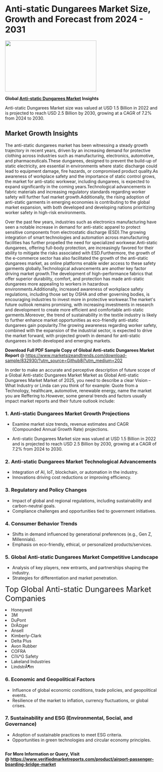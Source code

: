 <H1>Anti-static Dungarees Market Size, Growth and Forecast from 2024 - 2031</H1><img class="aligncenter size-medium wp-image-584254" src="https://thirdeyenews.in/wp-content/uploads/2024/09/Global-Market-Research-300x168.jpeg" alt="" width="300" height="168" /><p><strong>Global&nbsp;<a href="https://www.marketsizeandtrends.com/download-sample/832930/?utm_source=Github8j?utm_medium=202">Anti-static Dungarees Market</a> Insights</strong></p><p>Anti-static Dungarees Market size was valued at USD 1.5 Billion in 2022 and is projected to reach USD 2.5 Billion by 2030, growing at a CAGR of 7.2% from 2024 to 2030.</p><p><h2>Market Growth Insights</h2> <p>The anti-static dungarees market has been witnessing a steady growth trajectory in recent years, driven by an increasing demand for protective clothing across industries such as manufacturing, electronics, automotive, and pharmaceuticals.These dungarees, designed to prevent the build-up of static electricity, are essential in environments where static discharge could lead to equipment damage, fire hazards, or compromised product quality.As awareness of workplace safety and the importance of static control grows, the market for anti-static workwear, including dungarees, is expected to expand significantly in the coming years.Technological advancements in fabric materials and increasing regulatory standards regarding worker safety will further fuel market growth.Additionally, the rising adoption of anti-static garments in emerging economies is contributing to the global market expansion, with both developed and developing nations prioritizing worker safety in high-risk environments.</p> <p>Over the past few years, industries such as electronics manufacturing have seen a notable increase in demand for anti-static apparel to protect sensitive components from electrostatic discharge (ESD).The growing integration of smart technologies and automation across manufacturing facilities has further propelled the need for specialized workwear.Anti-static dungarees, offering full-body protection, are increasingly favored for their ability to mitigate the risks associated with ESD.Furthermore, the growth of the e-commerce sector has also facilitated the growth of the anti-static dungarees market, as online platforms enable wider access to these safety garments globally.Technological advancements are another key factor driving market growth.The development of high-performance fabrics that offer superior durability, comfort, and protection has made anti-static dungarees more appealing to workers in hazardous environments.Additionally, increased awareness of workplace safety regulations, including those set by OSHA and other governing bodies, is encouraging industries to invest more in protective workwear.The market's future outlook remains promising, with increasing investments in research and development to create more efficient and comfortable anti-static garments.Moreover, the trend of sustainability in the textile industry is likely to further enhance market opportunities as eco-friendly anti-static dungarees gain popularity.The growing awareness regarding worker safety, combined with the expansion of the industrial sector, is expected to drive the market forward, with projected growth in demand for anti-static dungarees in both developed and emerging markets.</p> <p><span class=""><strong>Download Full PDF Sample Copy of Global Anti-static Dungarees Market Report</strong> @ <a href="https://www.marketsizeandtrends.com/download-sample/832930/?utm_source=Github8j?utm_medium=202" target="_blank">https://www.marketsizeandtrends.com/download-sample/832930/?utm_source=Github8j?utm_medium=202</a></span></p><p>In order to make an accurate and perceptive description of future scope of a Global&nbsp;Anti-static Dungarees Market Market as Global&nbsp;Anti-static Dungarees Market Market of 2025, you need to describe a clear Vision &ndash; What Industry or Linda can you think of for example: Quote from a Technology, healthcare, automotive, renewable energy, name the market you are Reffering to.However, some general trends and factors usually impact market reports and their future outlook include:</p><h3>1.&nbsp;<strong>Anti-static Dungarees Market Growth Projections</strong></h3><ul><li>Examine market size trends, revenue estimates and CAGR (Compounded Annual Growth Rate) projections.</li><li><p>Anti-static Dungarees Market size was valued at USD 1.5 Billion in 2022 and is projected to reach USD 2.5 Billion by 2030, growing at a CAGR of 7.2% from 2024 to 2030.</p></li></ul><h3>2.&nbsp;<strong>Anti-static Dungarees Market Technological Advancements</strong></h3><ul><li>Integration of AI, IoT, blockchain, or automation in the industry.</li><li>Innovations driving cost reductions or improving efficiency.</li></ul><h3>3.&nbsp;<strong>Regulatory and Policy Changes</strong></h3><ul><li>Impact of global and regional regulations, including sustainability and carbon-neutral goals.</li><li>Compliance challenges and opportunities tied to government initiatives.</li></ul><h3>4.&nbsp;<strong>Consumer Behavior Trends</strong></h3><ul><li>Shifts in demand influenced by generational preferences (e.g., Gen Z, Millennials).</li><li>Emphasis on eco-friendly, ethical, or personalized products/services.</li></ul><h3>5.&nbsp;<strong>Global Anti-static Dungarees Market Competitive Landscape</strong></h3><ul><li>Analysis of key players, new entrants, and partnerships shaping the industry.</li><li>Strategies for differentiation and market penetration.</li></ul><p data-pm-slice="1 1 []"><span style="color: inherit; font-family: inherit; font-size: 25px;">Top Global Anti-static Dungarees Market Companies</span></p><div class="" data-test-id=""><p><li>Honeywell</li><li> 3M</li><li> DuPont</li><li> DrÃ¤ger</li><li> Ansell</li><li> Kimberly-Clark</li><li> Delta Plus</li><li> Avon Rubber</li><li> COFRA</li><li> Cï¼†G Safety</li><li> Lakeland Industries</li><li> LindstrÃ¶m</li></p></div><h3>6.&nbsp;<strong>Economic and Geopolitical Factors</strong></h3><ul><li>Influence of global economic conditions, trade policies, and geopolitical events.</li><li>Resilience of the market to inflation, currency fluctuations, or global crises.</li></ul><h3>7.&nbsp;<strong>Sustainability and ESG (Environmental, Social, and Governance)</strong></h3><ul><li>Adoption of sustainable practices to meet ESG criteria.</li><li>Opportunities in green technologies and circular economy principles.</li></ul><h2><strong style="font-size: 14px;">For More Information or Query, Visit @&nbsp;</strong><a style="background-color: #ffffff; font-size: 14px;" href="https://www.marketsizeandtrends.com/report/anti-static-dungarees-market/" target="_blank">https://www.verifiedmarketreports.com/product/airport-passenger-boarding-bridge-market</a></h2>
